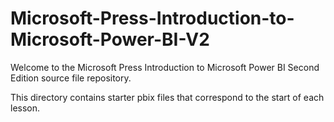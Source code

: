 # Microsoft-Press-Introduction-to-Microsoft-Power-BI-V2

Welcome to the Microsoft Press Introduction to Microsoft Power BI Second Edition source file repository.

This directory contains starter pbix files that correspond to the start of each lesson.
